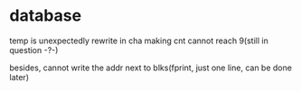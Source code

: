 # database
temp is unexpectedly rewrite in cha making cnt cannot reach 9(still in question -?-)

besides, cannot write the addr next to blks(fprint, just one line, can be done later)
